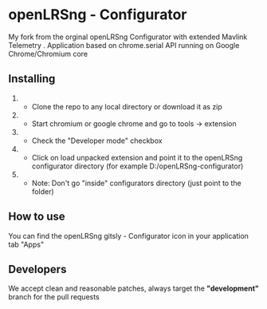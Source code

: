 openLRSng - Configurator
========================
My fork from the orginal openLRSng Configurator with extended Mavlink Telemetry . Application based on chrome.serial API running on Google Chrome/Chromium core

Installing
---------------
1. - Clone the repo to any local directory or download it as zip
2. - Start chromium or google chrome and go to tools -> extension
3. - Check the "Developer mode" checkbox
4. - Click on load unpacked extension and point it to the openLRSng configurator directory (for example D:/openLRSng-configurator)
5. - Note: Don't go "inside" configurators directory (just point to the folder)

How to use
-----------
You can find the openLRSng gitsly - Configurator icon in your application tab "Apps"

Developers
----------
We accept clean and reasonable patches, always target the <strong>"development"</strong> branch for the pull requests
